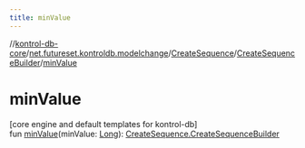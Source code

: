 ```yaml
---
title: minValue
---
```

//[kontrol-db-core](../../../../index.html)/[net.futureset.kontroldb.modelchange](../../index.html)/[CreateSequence](../index.html)/[CreateSequenceBuilder](index.html)/[minValue](min-value.html)



# minValue



[core engine and default templates for kontrol-db]\
fun [minValue](min-value.html)(minValue: [Long](https://kotlinlang.org/api/latest/jvm/stdlib/kotlin/-long/index.html)): [CreateSequence.CreateSequenceBuilder](index.html)




